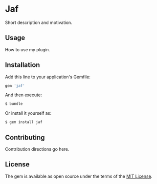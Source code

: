 # Jaf
Short description and motivation.

## Usage
How to use my plugin.

## Installation
Add this line to your application's Gemfile:

```ruby
gem 'jaf'
```

And then execute:
```bash
$ bundle
```

Or install it yourself as:
```bash
$ gem install jaf
```

## Contributing
Contribution directions go here.

## License
The gem is available as open source under the terms of the [MIT License](https://opensource.org/licenses/MIT).
